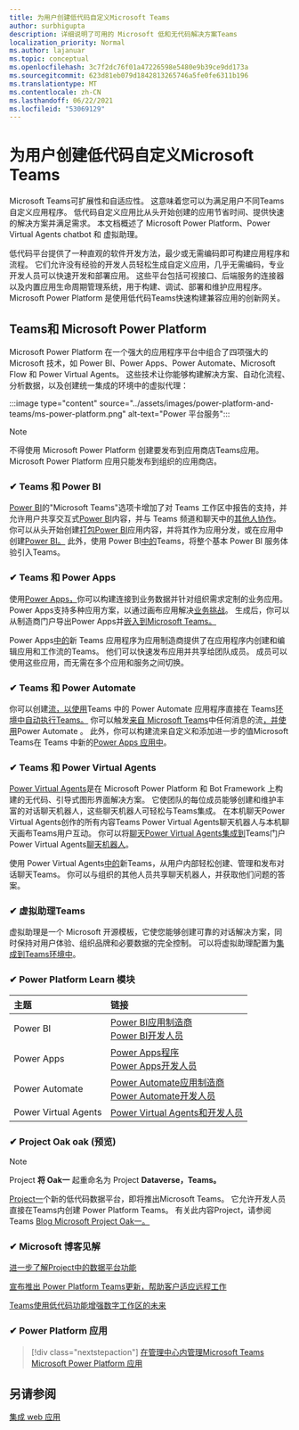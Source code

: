 ```yaml
---
title: 为用户创建低代码自定义Microsoft Teams
author: surbhigupta
description: 详细说明了可用的 Microsoft 低和无代码解决方案Teams
localization_priority: Normal
ms.author: lajanuar
ms.topic: conceptual
ms.openlocfilehash: 3c7f2dc76f01a47226598e5480e9b39ce9dd173a
ms.sourcegitcommit: 623d81eb079d1842813265746a5fe0fe6311b196
ms.translationtype: MT
ms.contentlocale: zh-CN
ms.lasthandoff: 06/22/2021
ms.locfileid: "53069129"
---
```

# <a name="create-low-code-custom-apps-for-microsoft-teams"></a>为用户创建低代码自定义Microsoft Teams

Microsoft Teams可扩展性和自适应性。 这意味着您可以为满足用户不同Teams自定义应用程序。 低代码自定义应用比从头开始创建的应用节省时间、提供快速的解决方案并满足需求。 本文档概述了 Microsoft Power Platform、Power Virtual Agents chatbot 和 虚拟助理。

低代码平台提供了一种直观的软件开发方法，最少或无需编码即可构建应用程序和流程。 它们允许没有经验的开发人员轻松生成自定义应用，几乎无需编码，专业开发人员可以快速开发和部署应用。 这些平台包括可视接口、后端服务的连接器以及内置应用生命周期管理系统，用于构建、调试、部署和维护应用程序。 Microsoft Power Platform 是使用低代码Teams快速构建兼容应用的创新网关。

## <a name="teams-and-microsoft-power-platform"></a>Teams和 Microsoft Power Platform

Microsoft Power Platform 在一个强大的应用程序平台中组合了四项强大的 Microsoft 技术，如 Power BI、Power Apps、Power Automate、Microsoft Flow 和 Power Virtual Agents。 这些技术让你能够构建解决方案、自动化流程、分析数据，以及创建统一集成的环境中的虚拟代理：

:::image type="content" source="../assets/images/power-platform-and-teams/ms-power-platform.png" alt-text="Power 平台服务":::

> [!NOTE]
> 不得使用 Microsoft Power Platform 创建要发布到应用商店Teams应用。 Microsoft Power Platform 应用只能发布到组织的应用商店。

### <a name="-teams-and-power-bi"></a>✔ Teams 和 Power BI

[Power BI](https://powerbi.microsoft.com/blog/announcing-new-power-bi-tab-for-microsoft-teams/)的"Microsoft Teams"选项卡增加了对 Teams 工作区中报告的支持，并允许用户共享交互式[Power BI](/power-bi/collaborate-share/service-embed-report-microsoft-teams)内容，并与 Teams 频道和聊天中的[其他人协作](/power-bi/collaborate-share/service-collaborate-microsoft-teams)。 你可以从头开始创建[打包Power BI](/power-bi/collaborate-share/service-create-distribute-apps)应用内容，并将其作为应用分发，或在应用中创建[Power BI。](/power-bi/connect-data/service-template-apps-create) 此外，使用 Power BI[中的](https://go.microsoft.com/fwlink/?linkid=2143643)Teams，将整个基本 Power BI 服务体验引入Teams。

### <a name="-teams-and-power-apps"></a>✔ Teams 和 Power Apps

使用[Power Apps，](/powerapps/powerapps-overview)你可以构建连接到业务数据并针对组织需求定制的业务应用。  Power Apps支持多种应用方案，以通过画布应用解决[业务挑战](/powerapps/maker/#canvas-apps)。 生成后，你可以从制造商门户导出Power Apps并[嵌入到Microsoft Teams。](/power-platform/admin/embed-app-teams)

Power Apps[中的](https://go.microsoft.com/fwlink/?linkid=2143374)新 Teams 应用程序为应用制造商提供了在应用程序内创建和编辑应用和工作流的Teams。 他们可以快速发布应用并共享给团队成员。 成员可以使用这些应用，而无需在多个应用和服务之间切换。

### <a name="-teams-and-power-automate"></a>✔ Teams 和 Power Automate

你可以创建[流，以使用](https://flow.microsoft.com/connectors/shared_teams/microsoft-teams/)Teams 中的 Power Automate 应用程序直接在 Teams[环境中自动执行Teams。](/power-automate/flows-teams) 你可以触发[来自 Microsoft Teams](/power-automate/trigger-flow-teams-message)中任何消息的流[，并使用](/power-automate/create-adaptive-cards)Power Automate 。 此外，你可以构建流来自定义和添加进一步的值Microsoft Teams在 Teams 中新的[Power Apps 应用中](https://go.microsoft.com/fwlink/?linkid=2143539)。

### <a name="-teams-and-power-virtual-agents"></a>✔ Teams 和 Power Virtual Agents

[Power Virtual Agents](/power-virtual-agents/fundamentals-what-is-power-virtual-agents)是在 Microsoft Power Platform 和 Bot Framework 上构建的无代码、引导式图形界面解决方案。 它使团队的每位成员能够创建和维护丰富的对话聊天机器人，这些聊天机器人可轻松与Teams集成。 在本机聊天Power Virtual Agents创作的所有内容Teams Power Virtual Agents聊天机器人与本机聊天画布Teams用户互动。 你可以将[聊天Power Virtual Agents集成到](/power-virtual-agents/publication-add-bot-to-microsoft-teams)Teams门户Power Virtual Agents[聊天机器人](https://powervirtualagents.microsoft.com)。

使用 Power Virtual Agents[中的](https://aka.ms/pva-teams-docs)新Teams，从用户内部轻松创建、管理和发布对话聊天Teams。 你可以与组织的其他人员共享聊天机器人，并获取他们问题的答案。

### <a name="-virtual-assistant-for-teams"></a>✔ 虚拟助理Teams

虚拟助理是一个 Microsoft 开源模板，它使您能够创建可靠的对话解决方案，同时保持对用户体验、组织品牌和必要数据的完全控制。 可以将虚拟助理配置为[集成到Teams环境中](https://microsoft.github.io/botframework-solutions/clients-and-channels/tutorials/enable-teams/1-intro)。 

### <a name="-power-platform-learn-modules"></a>✔ Power Platform Learn 模块

|  主题  |  链接  |
|:---------|:----------------------|
|Power BI|[Power BI应用制造商](/learn/browse/?expanded=power-platform&products=power-bi&roles=maker)</br>[Power BI开发人员](/learn/browse/?expanded=power-platform&products=power-bi&roles=developer)|
|Power Apps|[Power Apps程序](/learn/browse/?products=power-apps&roles=maker)</br>[Power Apps开发人员](/learn/browse/?products=power-apps)|
|Power Automate|[Power Automate应用制造商](/learn/browse/?expanded=power-platform&products=power-automate&roles=maker)</br>[Power Automate开发人员](/learn/browse/?expanded=power-platform&products=power-automate&roles=developer)|
|Power Virtual Agents|[Power Virtual Agents和开发人员](/learn/browse/?products=power-virtual-agents&expanded=power-platform&roles=maker)|

### <a name="-project-oakdale-preview"></a>✔ Project Oak oak (预览) 

> [!NOTE]
> Project **将 Oak一** 起重命名为 Project **Dataverse，Teams。**

[Project一](https://techcommunity.microsoft.com/t5/microsoft-teams-blog/teams-is-shaping-the-future-of-work-with-low-code-features-to/ba-p/1507180
)个新的低代码数据平台，即将推出Microsoft Teams。 它允许开发人员直接在Teams内创建 Power Platform Teams。 有关此内容Project，请参阅Teams [Blog Microsoft Project Oak一。](https://powerapps.microsoft.com/blog/introducing-project-oakdale-a-new-low-code-data-platform-for-microsoft-teams)

### <a name="-microsoft-blog-insights"></a>✔ Microsoft 博客见解

[进一步了解Project中的数据平台功能](https://powerapps.microsoft.com/blog/a-closer-look-at-data-platform-capabilities-in-project-oakdale/)

[宣布推出 Power Platform Teams更新，帮助客户适应远程工作](https://cloudblogs.microsoft.com/powerplatform/2020/05/19/announcing-power-platform-and-teams-updates-to-help-customers-adapt-to-remote-work/)

[Teams使用低代码功能增强数字工作区的未来](https://techcommunity.microsoft.com/t5/microsoft-teams-blog/teams-is-shaping-the-future-of-work-with-low-code-features-to/ba-p/1507180)

### <a name="-managing-power-platform-apps"></a>✔ Power Platform 应用

> [!div class="nextstepaction"]
> [在管理中心内管理Microsoft Teams Microsoft Power Platform 应用](/microsoftteams/manage-power-platform-apps)

## <a name="see-also"></a>另请参阅

[集成 web 应用](~/samples/integrate-web-apps-overview.md)

